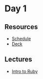 # Day 1

## Resources

- [Schedule](SCHEDULE.md)
- [Deck](DECK.md)

## Lectures

- [Intro to Ruby](/day-1/lectures/intro-to-ruby)
